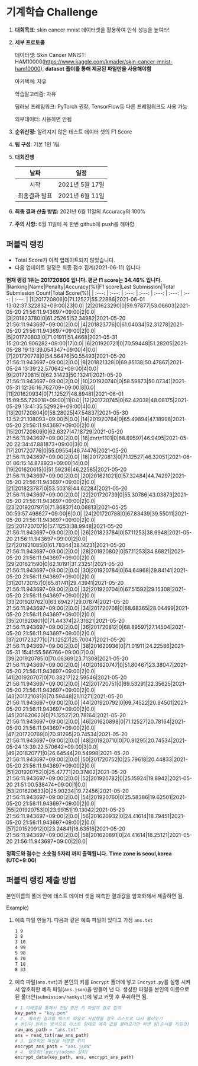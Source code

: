 # **기계학습 Challenge**
1. **대회목표**: skin cancer mnist 데이터셋을 활용하여 인식 성능을 높여라!

2. **세부 프로토콜**

   데이터셋: Skin Cancer MNIST: HAM10000(https://www.kaggle.com/kmader/skin-cancer-mnist-ham10000), 
           **dataset 폴더를 통해 제공된 파일만을 사용해야함**

   아키텍쳐: 자유

   학습알고리즘: 자유

   딥러닝 프레임워크: PyTorch 권장, TensorFlow등 다른 프레임워크도 사용 가능

   외부데이터: 사용하면 안됨

3. **순위산정:** 알려지지 않은 테스트 데이터 셋의 F1 Score

4. **팀 구성**: 기본 1인 1팀

5. **대회진행**

   |     날짜      |      일정       |
   | :-----------: | :-------------: |
   |     시작      | 2021년 5월 17일 |
   | 최종결과 발표 | 2021년 6월 11일  |

6. **최종 결과 산출 방법:** 2021년 6월 11일의 Accuracy의 100%

7. **주의 사항:** 6월 11일에 꼭 한번 github에 push를 해야함


## 퍼블릭 랭킹

  
- Total Score가 아직 업데이트되지 않았습니다. 
 - 다음 업데이트 일정은 최종 점수 집계(2021-06-11) 입니다.
  
**현재 랭킹 1위는 201720806 입니다. 평균 f1 score는 34.46% 입니다.**
|Ranking|Name|Penalty|Accuracy(%)|F1 score|Last Submission|Total Submission Count|Total Score(%)|
| :---: | :---: | :---: | :---: | :---: | :---: | :---: | :---: |
|1|201720806|0|71.12527|55.22886|2021-06-01 13:02:37.322832+09:00|23|0.0|
|2|201623290|0|59.97877|53.06603|2021-05-20 21:56:11.943697+09:00|2|0.0|
|3|201823780|0|61.25265|52.34982|2021-05-20 21:56:11.943697+09:00|2|0.0|
|4|201823776|0|61.04034|52.31278|2021-05-20 21:56:11.943697+09:00|2|0.0|
|5|201720803|0|71.01911|51.4668|2021-05-31 15:20:20.906282+09:00|17|0.0|
|6|201920721|0|70.59448|51.28205|2021-05-28 19:13:39.054347+09:00|4|0.0|
|7|201720778|0|54.56476|50.55493|2021-05-20 21:56:11.943697+09:00|2|0.0|
|8|201821328|0|69.85138|50.47867|2021-05-24 13:39:22.570642+09:00|4|0.0|
|9|201720815|0|62.31423|50.13241|2021-05-20 21:56:11.943697+09:00|2|0.0|
|10|201920740|0|58.59873|50.07341|2021-05-31 12:36:16.762709+09:00|8|0.0|
|11|201620934|0|71.12527|48.89481|2021-06-01 15:09:55.729018+09:00|11|0.0|
|12|201720745|0|62.42038|48.08175|2021-05-29 13:41:35.529929+09:00|4|0.0|
|13|201720804|0|58.28025|47.54837|2021-05-30 13:52:21.108093+09:00|5|0.0|
|14|201920764|0|65.49894|47.18998|2021-05-20 21:56:11.943697+09:00|2|0.0|
|15|201720809|0|62.6327|47.18729|2021-05-20 21:56:11.943697+09:00|2|0.0|
|16|dnrtn1101|0|68.89597|46.9495|2021-05-20 22:34:47.881873+09:00|3|0.0|
|17|201720776|0|55.09554|46.74476|2021-05-20 21:56:11.943697+09:00|2|0.0|
|18|201720813|0|71.12527|46.32051|2021-06-01 06:15:14.878923+09:00|14|0.0|
|19|201620615|0|51.59236|46.22585|2021-05-20 21:56:11.943697+09:00|2|0.0|
|20|201621021|0|57.32484|44.74297|2021-05-20 21:56:11.943697+09:00|2|0.0|
|21|201823787|0|53.50318|44.62284|2021-05-20 21:56:11.943697+09:00|2|0.0|
|22|201720739|0|55.30786|43.03873|2021-05-20 21:56:11.943697+09:00|2|0.0|
|23|201920797|0|71.86837|40.08813|2021-05-25 00:59:57.498627+09:00|6|0.0|
|24|201720788|0|67.83439|39.55011|2021-05-20 21:56:11.943697+09:00|2|0.0|
|25|201720707|0|57.11253|38.9948|2021-05-20 21:56:11.943697+09:00|2|0.0|
|26|201823784|0|57.11253|38.9948|2021-05-20 21:56:11.943697+09:00|2|0.0|
|27|201921085|0|61.78344|38.14231|2021-05-20 21:56:11.943697+09:00|2|0.0|
|28|201920802|0|57.11253|34.86821|2021-05-20 21:56:11.943697+09:00|2|0.0|
|29|201621590|0|62.10191|31.23251|2021-05-20 21:56:11.943697+09:00|2|0.0|
|30|201920784|0|64.64968|29.84141|2021-05-20 21:56:11.943697+09:00|2|0.0|
|31|201720157|0|65.81741|29.43941|2021-05-20 21:56:11.943697+09:00|2|0.0|
|32|201920704|0|67.51592|29.15308|2021-05-20 21:56:11.943697+09:00|2|0.0|
|33|201920762|0|63.69427|29.07874|2021-05-20 21:56:11.943697+09:00|2|0.0|
|34|201720708|0|68.68365|28.04499|2021-05-20 21:56:11.943697+09:00|2|0.0|
|35|201920801|0|71.44374|27.31621|2021-05-20 21:56:11.943697+09:00|2|0.0|
|36|201720812|0|68.89597|27.14504|2021-05-20 21:56:11.943697+09:00|2|0.0|
|37|201723277|0|71.12527|25.70047|2021-05-20 21:56:11.943697+09:00|2|0.0|
|38|201620936|0|71.01911|24.22586|2021-05-31 15:41:55.566766+09:00|7|0.0|
|39|201920785|0|70.06369|23.71308|2021-05-20 21:56:11.943697+09:00|2|0.0|
|40|201920747|0|51.80467|23.38047|2021-05-20 21:56:11.943697+09:00|2|0.0|
|41|201920707|0|70.38217|22.59546|2021-05-20 21:56:11.943697+09:00|2|0.0|
|42|201720751|0|69.53291|22.35625|2021-05-20 21:56:11.943697+09:00|2|0.0|
|43|201721081|0|70.59448|21.11271|2021-05-20 21:56:11.943697+09:00|2|0.0|
|44|201920792|0|69.74522|20.94501|2021-05-20 21:56:11.943697+09:00|2|0.0|
|45|201620620|0|71.12527|20.78164|2021-05-20 21:56:11.943697+09:00|2|0.0|
|46|201620898|0|71.12527|20.78164|2021-05-20 21:56:11.943697+09:00|2|0.0|
|47|201720769|0|70.91295|20.74534|2021-05-20 21:56:11.943697+09:00|2|0.0|
|48|201920710|0|70.91295|20.74534|2021-05-24 13:39:22.570642+09:00|3|0.0|
|49|201820771|0|26.64544|20.54998|2021-05-20 21:56:11.943697+09:00|2|0.0|
|50|201720752|0|25.79618|20.44833|2021-05-20 21:56:11.943697+09:00|2|0.0|
|51|201920752|0|25.47771|20.37402|2021-05-20 21:56:11.943697+09:00|2|0.0|
|52|201920782|0|25.15924|19.8942|2021-05-20 21:51:00.538474+09:00|1|0.0|
|53|201620633|0|25.90234|19.72456|2021-05-20 21:56:11.943697+09:00|2|0.0|
|54|201920760|0|25.58386|19.62501|2021-05-20 21:56:11.943697+09:00|2|0.0|
|55|201920753|0|23.99151|19.13042|2021-05-20 21:56:11.943697+09:00|2|0.0|
|56|201620932|0|24.41614|18.79451|2021-05-20 21:56:11.943697+09:00|2|0.0|
|57|201520912|0|23.24841|18.63516|2021-05-20 21:56:11.943697+09:00|2|0.0|
|58|201620891|0|24.41614|18.25121|2021-05-20 21:56:11.943697+09:00|2|0.0|


**정확도와 점수는 소숫점 5자리 까지 출력됩니다.**
**Time zone is seoul,korea (UTC+9:00)**
## 퍼블릭 랭킹 제출 방법

본인이름의 폴더 안에 테스트 데이터 셋을 예측한 결과값을 암호화해서 제출하면 됨.

Example) 

1. 예측 파일 만들기. 다음과 같은 예측 파일이 있다고 가정 `ans.txt`

   ```tex
   1 9
   2 8
   3 10
   4 99
   5 98
   6 70
   7 18
   8 33
   ```

2. 예측 파일(`ans.txt`)과 본인의 키를 `Encrypt` 폴더에 넣고 `Encrypt.py`를 실행 시켜서 암호화한 예측 파일(`ans.json`)을 만들어 낸 다. 생성한 파일을 본인의 이름으로 된 폴더안(`submission/hankyul`)에 넣고 커밋 후 푸쉬하면 됨.

   ```python
   # 1.이메일을 통해서 전달 받은 키 파일의 경로 입력
   key_path = "key.pem"
   # 2. 예측한 결과를 텍스트 파일로 저장했을 경우 리스트로 다시 불러오기
   # 본인이 원하는 방식으로 리스트 형태로 예측 값을 불러오기만 하면 됨(순서를 지킬것)
   raw_ans_path = "ans.txt"
   ans = read_txt(raw_ans_path)
   # 3. 암호화된 파일을 저장할 위치
   encrypt_ans_path = "ans.json"
   # 4. 암호화!(pycrytodome 설치)
   encrypt_data(key_path, ans, encrypt_ans_path)
   ```




